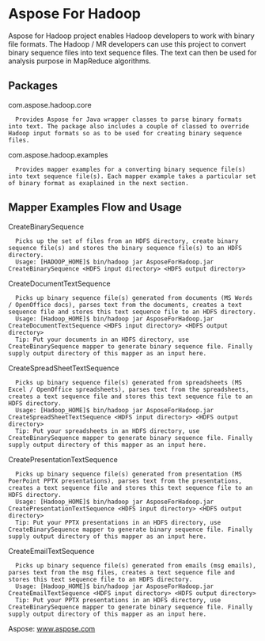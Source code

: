 Aspose For Hadoop
=================

Aspose for Hadoop project enables Hadoop developers to work with binary file formats. The Hadoop / MR developers can use this project to convert binary sequence files into text sequence files. The text can then be used for analysis purpose in MapReduce algorithms.

Packages
--------
com.aspose.hadoop.core

      Provides Aspose for Java wrapper classes to parse binary formats into text. The package also includes a couple of classed to override Hadoop input formats so as to be used for creating binary sequence files.
com.aspose.hadoop.examples 
      
      Provides mapper examples for a converting binary sequence file(s) into text sequence file(s). Each mapper example takes a particular set of binary format as exaplained in the next section.

Mapper Examples Flow and Usage
------------------------------

CreateBinarySequence

      Picks up the set of files from an HDFS directory, create binary sequence file(s) and stores the binary sequence file(s) to an HDFS directory.
      Usage: [HADOOP_HOME]$ bin/hadoop jar AsposeForHadoop.jar CreateBinarySequence <HDFS input directory> <HDFS output directory>
CreateDocumentTextSequence

      Picks up binary sequence file(s) generated from documents (MS Words / OpenOffice docs), parses text from the documents, creates a text sequence file and stores this text sequence file to an HDFS directory.
      Usage: [Hadoop_HOME]$ bin/hadoop jar AsposeForHadoop.jar CreateDocumentTextSequence <HDFS input directory> <HDFS output directory>
      Tip: Put your documents in an HDFS directory, use CreateBinarySequence mapper to generate binary sequence file. Finally supply output directory of this mapper as an input here.
CreateSpreadSheetTextSequence

      Picks up binary sequence file(s) generated from spreadsheets (MS Excel / OpenOffice spreadsheets), parses text from the spreadsheets, creates a text sequence file and stores this text sequence file to an HDFS directory.
      Usage: [Hadoop_HOME]$ bin/hadoop jar AsposeForHadoop.jar CreateSpreadSheetTextSequence <HDFS input directory> <HDFS output directory>
      Tip: Put your spreadsheets in an HDFS directory, use CreateBinarySequence mapper to generate binary sequence file. Finally supply output directory of this mapper as an input here.
CreatePresentationTextSequence

      Picks up binary sequence file(s) generated from presentation (MS PoerPoint PPTX presentations), parses text from the presentations, creates a text sequence file and stores this text sequence file to an HDFS directory.
      Usage: [Hadoop_HOME]$ bin/hadoop jar AsposeForHadoop.jar CreatePresentationTextSequence <HDFS input directory> <HDFS output directory>
      Tip: Put your PPTX presentations in an HDFS directory, use CreateBinarySequence mapper to generate binary sequence file. Finally supply output directory of this mapper as an input here.
CreateEmailTextSequence

      Picks up binary sequence file(s) generated from emails (msg emails), parses text from the msg files, creates a text sequence file and stores this text sequence file to an HDFS directory.
      Usage: [Hadoop_HOME]$ bin/hadoop jar AsposeForHadoop.jar CreateEmailTextSequence <HDFS input directory> <HDFS output directory>
      Tip: Put your PPTX presentations in an HDFS directory, use CreateBinarySequence mapper to generate binary sequence file. Finally supply output directory of this mapper as an input here.

Aspose: www.aspose.com
